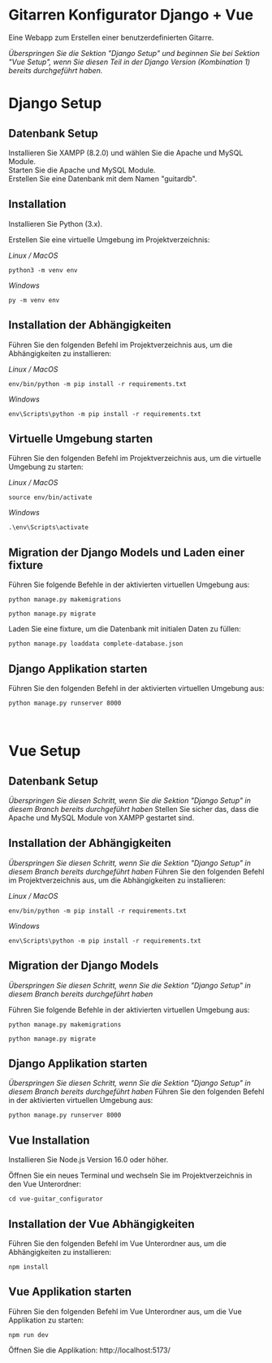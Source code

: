 # Gitarren Konfigurator Django + Vue
Eine Webapp zum Erstellen einer benutzerdefinierten Gitarre.


*Überspringen Sie die Sektion "Django Setup" und beginnen Sie bei Sektion "Vue Setup", wenn Sie diesen Teil in der Django Version (Kombination 1) bereits durchgeführt haben.*
<br>

# Django Setup

## Datenbank Setup
Installieren Sie XAMPP (8.2.0) und wählen Sie die Apache und MySQL Module. <br>
Starten Sie die Apache und MySQL Module. <br>
Erstellen Sie eine Datenbank mit dem Namen "guitardb".

## Installation
Installieren Sie Python (3.x). <br>

Erstellen Sie eine virtuelle Umgebung im Projektverzeichnis:

*Linux / MacOS*
```
python3 -m venv env
```

*Windows*
```
py -m venv env
```

## Installation der Abhängigkeiten 
Führen Sie den folgenden Befehl im Projektverzeichnis aus, um die Abhängigkeiten zu installieren:

*Linux / MacOS*
```
env/bin/python -m pip install -r requirements.txt
```

*Windows*
```
env\Scripts\python -m pip install -r requirements.txt
```

## Virtuelle Umgebung starten
Führen Sie den folgenden Befehl im Projektverzeichnis aus, um die virtuelle Umgebung zu starten:

*Linux / MacOS*
```
source env/bin/activate
```

*Windows*
```
.\env\Scripts\activate
```

## Migration der Django Models und Laden einer fixture
Führen Sie folgende Befehle in der aktivierten virtuellen Umgebung aus:

```
python manage.py makemigrations
```

```
python manage.py migrate
```

Laden Sie eine fixture, um die Datenbank mit initialen Daten zu füllen:
```
python manage.py loaddata complete-database.json
```

## Django Applikation starten
Führen Sie den folgenden Befehl in der aktivierten virtuellen Umgebung aus:

```
python manage.py runserver 8000
```

<br>

# Vue Setup 

## Datenbank Setup
*Überspringen Sie diesen Schritt, wenn Sie die Sektion "Django Setup" in diesem Branch bereits durchgeführt haben*
Stellen Sie sicher das, dass die Apache und MySQL Module von XAMPP gestartet sind.

## Installation der Abhängigkeiten
*Überspringen Sie diesen Schritt, wenn Sie die Sektion "Django Setup" in diesem Branch bereits durchgeführt haben*
Führen Sie den folgenden Befehl im Projektverzeichnis aus, um die Abhängigkeiten zu installieren:

*Linux / MacOS*
```
env/bin/python -m pip install -r requirements.txt
```

*Windows*
```
env\Scripts\python -m pip install -r requirements.txt
```

## Migration der Django Models 
*Überspringen Sie diesen Schritt, wenn Sie die Sektion "Django Setup" in diesem Branch bereits durchgeführt haben*

Führen Sie folgende Befehle in der aktivierten virtuellen Umgebung aus:

```
python manage.py makemigrations
```

```
python manage.py migrate
```

## Django Applikation starten
*Überspringen Sie diesen Schritt, wenn Sie die Sektion "Django Setup" in diesem Branch bereits durchgeführt haben*
Führen Sie den folgenden Befehl in der aktivierten virtuellen Umgebung aus:

```
python manage.py runserver 8000
```

## Vue Installation
Installieren Sie Node.js Version 16.0 oder höher. <br>

Öffnen Sie ein neues Terminal und wechseln Sie im Projektverzeichnis in den Vue Unterordner:

```
cd vue-guitar_configurator
```

## Installation der Vue Abhängigkeiten 
Führen Sie den folgenden Befehl im Vue Unterordner aus, um die Abhängigkeiten zu installieren:

```
npm install
```

## Vue Applikation starten 
Führen Sie den folgenden Befehl im Vue Unterordner aus, um die Vue Applikation zu starten:

```
npm run dev
```
Öffnen Sie die Applikation: http://localhost:5173/